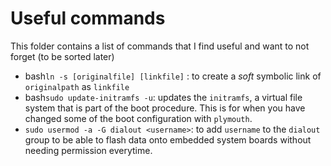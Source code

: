 # Useful commands

This folder contains a list of commands that I find useful and want to not forget (to be sorted later)

-   bash`ln -s [originalfile] [linkfile]` : to create a _soft_ symbolic link of `originalpath` as `linkfile`
-   bash`sudo update-initramfs -u`: updates the `initramfs`, a virtual file system that is part of the boot procedure. This is for when you have changed some of the boot configuration with `plymouth`.
-	`sudo usermod -a -G dialout <username>`: to add `username` to the `dialout` group to be able to flash data onto embedded system boards without needing permission everytime.
